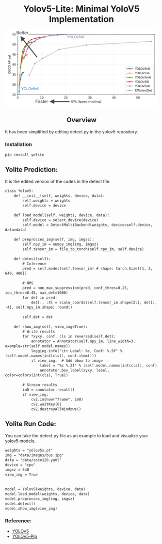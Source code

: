 <div align="center">
<h1>
  Yolov5-Lite: Minimal YoloV5 Implementation
</h1>
<img src="doc/readme_yolov5.png" alt="Yolite" width="800">
</div>

## <div align="center">Overview</div>

It has been simplified by editing detect.py in the yolov5 repository.

### Installation

```
pip install yolite
```

## Yolite Prediction: 
It is the edited version of the codes in the detect file.
```
class Yolov5:
    def __init__(self, weights, device, data):
        self.weights = weights
        self.device = device

    def load_model(self, weights, device, data):
        self.device = select_device(device)
        self.model = DetectMultiBackend(weights, device=self.device, data=data)
        
    def preprocces_img(self, img, imgsz):
        self.npy_im = numpy_img(img, imgsz)
        self.tensor_im = file_to_torch(self.npy_im, self.device)

    def detect(self):
        # Inference
        pred = self.model(self.tensor_im) # shape: torch.Size([1, 3, 640, 480])

        # NMS
        pred = non_max_suppression(pred, conf_thres=0.25, iou_thres=0.45, max_det=1000)
        for det in pred:
            det[:, :4] = scale_coords(self.tensor_im.shape[2:], det[:, :4], self.npy_im.shape).round()
        
        self.det = det

    def show_img(self, view_img=True):
        # Write results
        for *xyxy, conf, cls in reversed(self.det):
            annotator = Annotator(self.npy_im, line_width=3, example=str(self.model.names))
            logging.info("\t+ Label: %s, Conf: %.5f" % (self.model.names[int(cls)], conf.item()))
            if view_img:  # Add bbox to image
                label = "%s %.2f" % (self.model.names[int(cls)], conf)
                annotator.box_label(xyxy, label, color=colors(int(cls), True))

        # Stream results
        im0 = annotator.result()
        if view_img:
            cv2.imshow("frame", im0)
            cv2.waitKey(0)
            cv2.destroyAllWindows()
```

## Yolite Run Code:
You can take the detect.py file as an example to load and visualize your yolov5 models.

```
weights = "yolov5s.pt"
img = "data/images/bus.jpg"
data = "data/coco128.yaml"
device = "cpu"
imgsz = 640
view_img = True


model = Yolov5(weights, device, data)
model.load_model(weights, device, data)
model.preprocces_img(img, imgsz)
model.detect()
model.show_img(view_img)
```

### Reference:

 - [YOLOv5](https://github.com/ultralytics/yolov5)
 - [YOLOv5-Pip](https://github.com/fcakyon/yolov5-pip)

